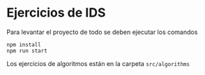 # Ejercicios de IDS

Para levantar el proyecto de todo se deben ejecutar los comandos
```
npm install
npm run start
```

Los ejercicios de algoritmos están en la carpeta `src/algorithms`
